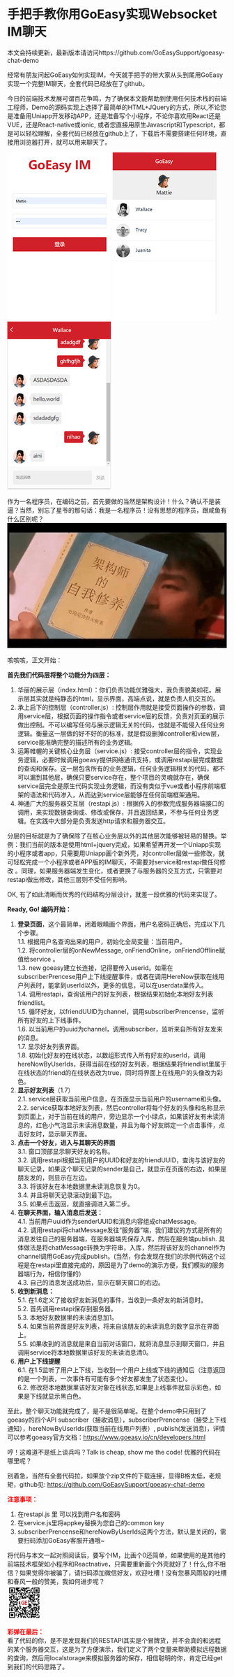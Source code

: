 # 手把手教你用GoEasy实现Websocket IM聊天       
本文会持续更新，最新版本请访问https://github.com/GoEasySupport/goeasy-chat-demo    

经常有朋友问起GoEasy如何实现IM，今天就手把手的带大家从头到尾用GoEasy实现一个完整IM聊天，全套代码已经放在了github。

今日的前端技术发展可谓百花争鸣，为了确保本文能帮助到使用任何技术栈的前端工程师，Demo的源码实现上选择了最简单的HTML+JQuery的方式，所以,不论您是准备用Uniapp开发移动APP，还是准备写个小程序，不论你喜欢用React还是VUE，还是React-native或ionic, 或者您直接用原生Javascript和Typescript，都是可以轻松理解，全套代码已经放在github上了，下载后不需要搭建任何环境，直接用浏览器打开，就可以用来聊天了。        
    
![image](./readme_imgs/chat_demo_login.jpg) ![image](./readme_imgs/chat_demo_friends.jpg) ![image](./readme_imgs/chat_demo_chatBox.jpg)

作为一名程序员，在编码之前，首先要做的当然是架构设计！什么？确认不是装逼？当然，别忘了星爷的那句话：我是一名程序员！没有思想的程序员，跟咸鱼有什么区别呢？   
![image](./readme_imgs/chat_demo_jiagou_book.png)

咳咳咳，正文开始：

**首先我们代码层将整个功能分为四层：**

1. 华丽的展示层（index.html）：你们负责功能优雅强大，我负责貌美如花。展示层其实就是纯静态的html，显示界面，高端点说，就是负责人机交互的。
2. 承上启下的控制层（controller.js）:  控制层作用就是接受页面操作的参数，调用service层，根据页面的操作指令或者service层的反馈，负责对页面的展示做出控制。不可以编写任何与展示逻辑无关的代码，也就是不能侵入任何业务逻辑。衡量这一层做的好不好的的标准，就是假设删掉controller和view层，service能准确完整的描述所有的业务逻辑。
3. 运筹帷幄的关键核心业务层（service.js）: 接受controller层的指令，实现业务逻辑，必要时候调用goeasy提供网络通讯支持，或调用restapi层完成数据的查询和保存。这一层包含所有的业务逻辑，任何业务逻辑相关的代码，都不可以漏到其他层，确保只要service存在，整个项目的灵魂就存在，确保service层完全是原生代码实现业务逻辑，而没有类似于vue或者小程序前端框架的语法和代码渗入，从而达到service层能够在任何前端框架通用。
4. 神通广大的服务器交互层（restapi.js）: 根据传入的参数完成服务器端接口的调用，来实现数据查询或、修改或保存，并且返回结果，不参与任何业务逻辑。在实践中大部分是负责发送http请求和服务器交互。

分层的目标就是为了确保除了在核心业务层以外的其他层次能够被轻易的替换。举例：我们当前的版本是使用html+jquery完成，如果希望再开发一个Uniapp实现的小程序或者app，只需要用Uniapp画个新外壳，对controller层做一些修改，就可轻松完成一个小程序或者APP版的IM聊天，不需要对service和restapi做任何修改 。同理，如果服务器端发生变化，或者更换了与服务器的交互方式，只需要对restapi做出修改，其他三层则不受任何影响。


OK, 有了如此清晰而优秀的代码结构分层设计，就差一段优雅的代码来实现了。

**Ready, Go! 编码开始：**
1. **登录页面**，这个最简单，闭着眼睛画个界面，用户名密码正确后，完成以下几个步骤。    
1.1. 根据用户名查询出来的用户，初始化全局变量：当前用户。  
1.2. 将controller层的onNewMessage, onFriendOnline，onFriendOffline赋值给service 。   
1.3. new goeasy建立长连接，记得要传入userid。如需在subscriberPrencese用户上下线提醒事件，或者在调用HereNow获取在线用户列表时，能拿到userId以外，更多的信息，可以在userdata里传入。     
1.4. 调用restapi，查询该用户的好友列表，根据结果初始化本地好友列表friendlist。  
1.5. 循环好友，以friendUUID为channel，调用subscriberPrencense，监听所有好友的上下线事件。    
1.6. 以当前用户的uuid为channel，调用subscriber，监听来自所有好友发来的消息。     
1.7. 显示好友列表界面。       
1.8. 初始化好友的在线状态，以数组形式传入所有好友的userId，调用hereNowByUserIds，获得当前在线的好友列表，根据结果将friendlist里属于在线状态的friend的在线状态改为true，同时将界面上在线用户的头像改为彩色。
2. **显示好友列表**（1.7）      
2.1. service层获取当前用户信息，在页面显示当前用户的username和头像。        
2.2. service获取本地好友列表，然后controller将每个好友的头像和名称显示到页面上，对于当前在线的用户，旁边显示一个小绿点，如果该好友有未读消息的，红色小气泡显示未读消息数量，并且为每个好友绑定一个点击事件，点击好友时，显示聊天界面。
3. **点击一个好友，进入与其聊天的界面**     
3.1. 窗口顶部显示聊天好友的名称。     
3.2. 调用restapi根据当前用户的UUID和好友的friendUUID，查询与该好友的聊天记录，如果这个聊天记录的sender是自己，就显示在页面的右边，如果是朋友发的，则显示在左边。        
3.3. 将该好友在本地数据里未读消息恢复为0。        
3.4. 并且将聊天记录滚动到最下边。     
3.5. 如果点击返回，就直接调进入第二步。
4. **在聊天界面，输入消息后发送：**   
4.1. 当前用户uuid作为senderUUID和消息内容组成chatMessage。        
4.2. 调用restapi将chatMessage发往“服务器”端，我们建议的方式是所有的消息发往自己的服务器端，在服务器端先保存入库，然后在服务端publish. 具体做法是将chatMessage转换为字符串，入库，然后将该好友的channel作为channel调用GoEasy完成publish。(当然，你会发现在我们的示例代码这个过程是在restapi里直接完成的，原因是为了demo的演示方便，我们模拟的服务器端行为，相信你懂的）       
4.3. 自己的消息发送成功后，显示在聊天窗口的右边。
5. **收到新消息：**       
5.1. 在1.6定义了接收好友新消息的事件，当收到一条好友的新消息时。        
5.2. 首先调用restapi保存到服务器。     
5.3. 本地好友数据里的未读消息加1。        
5.4. 如果当前界面是好友列表，将来自该朋友的未读消息的数字显示在界面上。      
5.5. 如果收到的消息就是来自当前对话窗口，就将消息显示到聊天窗口，并且调用service将本地数据里该好友的未读消息清0。
6. **用户上下线提醒**      
6.1. 在1.5监听了用户上下线，当收到一个用户上线或下线的通知后（注意返回的是一个列表，一次事件有可能有多个好友都发生了状态变化）。        
6.2. 修改将本地数据里该好友对象在线状态,如果是上线事件就显示彩色，如果是下线就显示黑白色。


至此，整个聊天功能就完成了，是不是很简单呢。在整个demo中只用到了goeasy的四个API
subscriber（接收消息），subscriberPrencense（接受上下线通知），hereNowByUserIds(获取当前在线用户列表）, publish(发送消息)，详情可以参考goeasy官方文档：https://www.goeasy.io/cn/developers.html

哼！这难道不是纸上谈兵吗？Talk is cheap, show me the code! 优雅的代码在哪里呢？

别着急，当然有全套代码拉，如果放个zip文件的下载连接，显得B格太低，老规矩，github见: https://github.com/GoEasySupport/goeasy-chat-demo       

**<font color=red>注意事项：</font>**       
1. 在restapi.js 里 可以找到用户名和密码     
2. 在service.js里将appkey替换为您自己的common key      
3. subscriberPrencense和hereNowByUserIds这两个方法，默认是关闭的，需要扫码添加GoEasy客服开通哦~      

将代码与本文一起对照阅读后，要写个IM，比画个0还简单，如果使用的是其他的前端技术框架如小程序和Reactnative，只需要重新画个外壳就好了！什么,你不相信？如果觉得你被骗了，请扫码添加微信好友，欢迎吐槽！没有您暴风雨般的吐槽和春风一般的赞美，我如何进步呢？      
![image](./readme_imgs/chat_demo_wechat_qrcode.png)    

**<font color=red>彩弹在最后：</font>**  
看了代码的你，是不是发现我们的RESTAPI其实是个冒牌货，并不会真的和远程的某个服务器交互，这是为了方便演示，我们定义了两个变量来帮助模拟远程数据的查询，然后用localstorage来模拟服务器的保存，相信聪明的你，肯定已经get到我们的代码思路了。

 